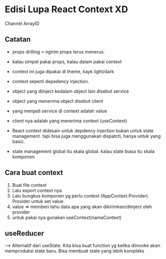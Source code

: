 # Edisi Lupa React Context XD

Channel ArrayID

## Catatan

- props drilling = ngirim props terus menerus.
- kalau simpel pakai props, kalau dalam pakai context
- context ini juga dipakai di theme, kayk light/dark
- context seperti depedency injection.
- object yang diinject kedalam object lain disebut service
- object yang menerima object disebut client
- yang menjadi service di context adalah value
- client nya adalah yang menerima context (useContext)

- React context didesain untuk depdency injection bukan untuk state management. tapi bisa juga menggunakan dispatch, hanya untuk yang basic.
- state management global itu skala global. kalau state biasa itu skala komponen

## Cara buat context

1. Buat file context
2. Lalu export context nya
3. Lalu bungkus komponen yg perlu context (AppContext.Provider). Provider untuk set value.
4. value => memberi tahu data apa yang akan dikirimkan/diinject oleh provider
5. untuk pakai nya gunakan useContext(namaContext)

## useReducer

--> Alternatif dari useState. Kita bisa buat function yg ketika diinvoke akan memproduksi state baru. Bisa membuat state yang lebih kompleks
